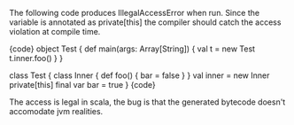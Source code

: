 The following code produces IllegalAccessError when run. Since the variable is annotated as private[this] the compiler should catch the access violation at compile time.

{code}
object Test {
  def main(args: Array[String]) {
    val t = new Test
    t.inner.foo()
  }
}

class Test {
  class Inner {
    def foo() { bar = false }
  }
  val inner = new Inner
  private[this] final var bar = true
}
{code}

The access is legal in scala, the bug is that the generated bytecode doesn't accomodate jvm realities.
